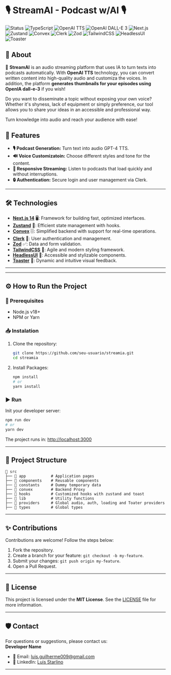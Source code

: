 # 🎙️ StreamAI - Podcast w/AI 🎙️

![Status](https://img.shields.io/badge/Status-In%20Development-orange?style=flat) ![TypeScript](https://img.shields.io/badge/TypeScript-007ACC?style=flat&logo=typescript&logoColor=white)  ![OpenAI TTS](https://img.shields.io/badge/OpenAI%20TTS-412991?style=flat&logo=openai&logoColor=white)  ![OpenAI DALL-E 3](https://img.shields.io/badge/OpenAI%20DALL--E%203-412991?style=flat&logo=openai&logoColor=white)   ![Next.js](https://img.shields.io/badge/Next.js%2014-000000?style=flat&logo=next.js&logoColor=white)  ![Zustand](https://img.shields.io/badge/Zustand-181818?style=flat&logo=zustand&logoColor=white)  ![Convex](https://img.shields.io/badge/Convex-0000FF?style=flat&logo=convex&logoColor=white) ![Clerk](https://img.shields.io/badge/Clerk-2A2A8C?style=flat&logo=clerk&logoColor=white) ![Zod](https://img.shields.io/badge/Zod-00FF00?style=flat&logo=zod&logoColor=white) ![TailwindCSS](https://img.shields.io/badge/TailwindCSS-38B2AC?style=flat&logo=tailwind-css&logoColor=white)  ![HeadlessUI](https://img.shields.io/badge/HeadlessUI-4B5563?style=flat&logo=headless-ui&logoColor=white) ![Toaster](https://img.shields.io/badge/Toaster-FF4500?style=flat&logo=react&logoColor=white)

## 📖 About

🤖 **StreamAI** is an audio streaming platform that uses IA to turn texts into podcasts automatically. With **OpenAI TTS** technology, you can convert written content into high-quality audio and customiza the voices. In addition, the platform **generates thumbnails for your episodes using OpenIA dall-e-3** if you wish!

Do you want to disseminate a topic without exposing your own voice? Whether it's shyness, lack of equipment or simply preference, our tool allows you to share your ideas in an accessible and professional way.

Turn knowledge into audio and reach your audience with ease!

## 🚀 Features  

- **🎙️ Podcast Generation:** Turn text into audio GPT-4 TTS.  
- **🔊 Voice Customizatoin:** Choose different styles and tone for the content.  
- **📡 Responsive Streaming:** Listen to podcasts that load quickly and without interruptions.
- **🔒 Authentication:** Secure login and user management via Clerk.


---

## 🛠️ Technologies  

- **[Next.js 14](https://nextjs.org/)** 🖥️: Framework for building fast, optimized interfaces.
- **[Zustand](https://zustand-demo.pmnd.rs/)** 🐻: Efficient state management with hooks.
- **[Convex](https://convex.dev/)** 🗄️: Simplified backend with support for real-time operations.
- **[Clerk](https://clerk.dev/)** 🔑: User authentication and management.
- **[Zod](https://zod.dev/)** ✅: Data and form validation.
- **[TailwindCSS](https://tailwindcss.com/)** 🎨: Agile and modern styling framework.
- **[HeadlessUI](https://headlessui.dev/)** 🧩: Accessible and stylizable components.
- **[Toaster](https://react-hot-toast.com/)** 🔔: Dynamic and intuitive visual feedback.  

---


---

## ⚙️ How to Run the Project  

### 🧰 Prerequisites  
- Node.js v18+  
- NPM or Yarn  

### 📥 Instalation  
1. Clone the repository:  
   ```bash
   git clone https://github.com/seu-usuario/streamia.git
   cd streamia
   ``` 

2. Install Packages:  
   ```bash
   npm install
   # or 
   yarn install
   ```  

### ▶️ Run
Init your developer server:  
```bash
npm run dev
# or
yarn dev
```  
The project runs in: [http://localhost:3000](http://localhost:3000)  

---

## 📂 Project Structure  
```
📁 src  
├── 📂 app           # Application pages
├── 📂 components    # Reusable components  
├── 📂 constants     # Dummy temporary data
├── 📂 convex        # Backend Proxy
├── 📂 hooks         # Customized hooks with zustand and toast
├── 📂 lib           # Utility functions 
├── 📂 providers     # Global audio, auth, loading and Toater providers
├── 📂 types         # Global types 
```  

---

## ✨ Contributions  

Contributions are welcome! Follow the steps below:  
1. Fork the repository.  
2. Create a branch for your feature: `git checkout -b my-feature`.  
3. Submit your changes: `git push origin my-feature`.  
4. Open a Pull Request.  

---

## 📄 License  

This project is licensed under the **MIT License**. See the [LICENSE](./LICENSE) file for more information.  

---

## 🛡️ Contact  
For questions or suggestions, please contact us:  
**Developer Name**  
- 📧 Email: [luis.guilherme009@gmail.com](mailto:luis.guilherme009@gmail.com)  
- 💼 LinkedIn: [Luis Starlino](https://www.linkedin.com/in/luis-starlino/)  

---  
